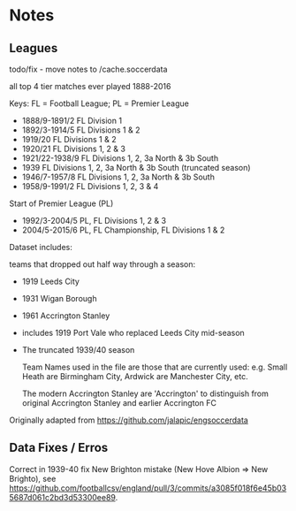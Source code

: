 # Notes

## Leagues

todo/fix - move notes to /cache.soccerdata


all top 4 tier matches ever played 1888-2016

Keys: FL = Football League; PL = Premier League


- 1888/9-1891/2   FL Division 1
- 1892/3-1914/5   FL Divisions 1 & 2
- 1919/20           FL Divisions 1 & 2
- 1920/21           FL Divisions 1, 2 & 3
- 1921/22-1938/9   FL Divisions 1, 2, 3a North & 3b South
- 1939              FL Divisions 1, 2, 3a North & 3b South (truncated season)
- 1946/7-1957/8   FL Divisions 1, 2, 3a North & 3b South
- 1958/9-1991/2   FL Divisions 1, 2, 3 & 4

Start of Premier League (PL)

- 1992/3-2004/5   PL, FL Divisions 1, 2 & 3
- 2004/5-2015/6   PL, FL Championship, FL Divisions 1 & 2


Dataset includes:

 teams that dropped out half way through a season:
 - 1919 Leeds City
 - 1931 Wigan Borough
 - 1961 Accrington Stanley

 - includes 1919 Port Vale who replaced Leeds City mid-season

- The truncated 1939/40 season

  Team Names used in the file are those that are currently used:
  e.g. Small Heath are Birmingham City, Ardwick are Manchester City, etc.

  The modern Accrington Stanley are 'Accrington' to distinguish from original Accrington Stanley
  and earlier Accrington FC


Originally adapted from <https://github.com/jalapic/engsoccerdata>



## Data Fixes / Erros

Correct in 1939-40 fix New Brighton mistake (New Hove Albion => New Brighto),
see <https://github.com/footballcsv/england/pull/3/commits/a3085f018f6e45b035687d061c2bd3d53300ee89>.

